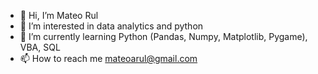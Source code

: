 - 👋 Hi, I’m Mateo Rul
- 👀 I’m interested in data analytics and python
- 🌱 I’m currently learning Python (Pandas, Numpy, Matplotlib, Pygame), VBA, SQL
- 📫 How to reach me mateoarul@gmail.com
